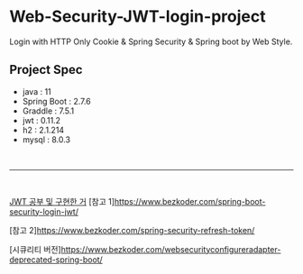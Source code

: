 # Web-Security-JWT-login-project
Login with HTTP Only Cookie &amp; Spring Security &amp; Spring boot by Web Style.

## Project Spec
- java : 11
- Spring Boot : 2.7.6
- Graddle : 7.5.1
- jwt : 0.11.2
- h2 : 2.1.214
- mysql : 8.0.3


<br>
<hr>
<br>

[JWT 공부 및 구현한 거](https://github.com/OOOIOOOIO/Web-Security-JWT-login-project/blob/master/1.%20JWT%20%EB%B0%A9%EC%8B%9D.md)
[참고 1]https://www.bezkoder.com/spring-boot-security-login-jwt/

[참고 2]https://www.bezkoder.com/spring-security-refresh-token/

[시큐리티 버전]https://www.bezkoder.com/websecurityconfigureradapter-deprecated-spring-boot/
